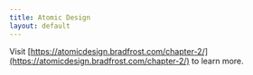 ```yaml
---
title: Atomic Design
layout: default
---
```


Visit [https://atomicdesign.bradfrost.com/chapter-2/](https://atomicdesign.bradfrost.com/chapter-2/) to learn more.